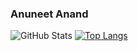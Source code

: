 ### Anuneet Anand

![GitHub Stats](https://github-readme-stats.vercel.app/api?username=anuneetanand&show_icons=true&theme=react&hide=stars)
[![Top Langs](https://github-readme-stats.vercel.app/api/top-langs/?username=anuneetanand&theme=react&hide=Jupyter%20Notebook)](https://github.com/anuraghazra/github-readme-stats&show_icons=true&theme=react)

